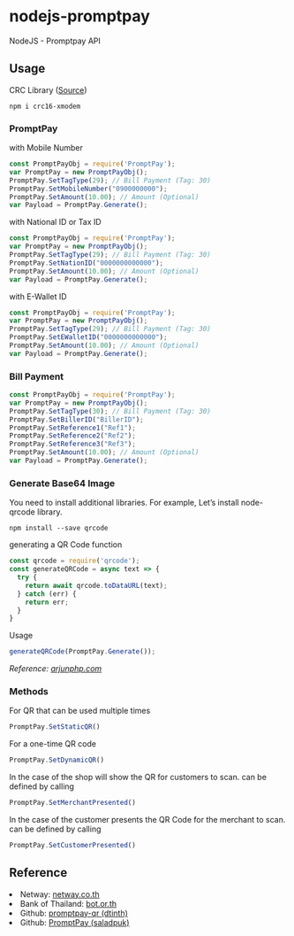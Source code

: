# nodejs-promptpay
NodeJS - Promptpay API
## Usage
CRC Library (<a href="https://www.npmjs.com/package/crc16-xmodem">Source</a>)<br/>
```
npm i crc16-xmodem
```

### PromptPay
with Mobile Number
```javascript
const PromptPayObj = require('PromptPay');
var PromptPay = new PromptPayObj();
PromptPay.SetTagType(29); // Bill Payment (Tag: 30)
PromptPay.SetMobileNumber("0900000000");
PromptPay.SetAmount(10.00); // Amount (Optional)
var Payload = PromptPay.Generate();
```
with National ID or Tax ID
```javascript
const PromptPayObj = require('PromptPay');
var PromptPay = new PromptPayObj();
PromptPay.SetTagType(29); // Bill Payment (Tag: 30)
PromptPay.SetNationID("0000000000000");
PromptPay.SetAmount(10.00); // Amount (Optional)
var Payload = PromptPay.Generate();
```
with E-Wallet ID
```javascript
const PromptPayObj = require('PromptPay');
var PromptPay = new PromptPayObj();
PromptPay.SetTagType(29); // Bill Payment (Tag: 30)
PromptPay.SetEWalletID("0000000000000");
PromptPay.SetAmount(10.00); // Amount (Optional)
var Payload = PromptPay.Generate();
```

### Bill Payment
```javascript
const PromptPayObj = require('PromptPay');
var PromptPay = new PromptPayObj();
PromptPay.SetTagType(30); // Bill Payment (Tag: 30)
PromptPay.SetBillerID("BillerID");
PromptPay.SetReference1("Ref1");
PromptPay.SetReference2("Ref2");
PromptPay.SetReference3("Ref3");
PromptPay.SetAmount(10.00); // Amount (Optional)
var Payload = PromptPay.Generate();
```

### Generate Base64 Image
You need to install additional libraries. 
For example, Let’s install node-qrcode library.
```
npm install --save qrcode
```

generating a QR Code function
```javascript
const qrcode = require('qrcode');
const generateQRCode = async text => {
  try {
    return await qrcode.toDataURL(text);
  } catch (err) {
    return err;
  }
}
```

Usage
```javascript
generateQRCode(PromptPay.Generate());
```

<i>Reference: <a href="https://arjunphp.com/create-qr-code-node-js/">arjunphp.com</a></i>


### Methods
For QR that can be used multiple times 
```javascript
PromptPay.SetStaticQR()
```
For a one-time QR code
```javascript
PromptPay.SetDynamicQR()
```
In the case of the shop will show the QR for customers to scan. can be defined by calling
```javascript
PromptPay.SetMerchantPresented()
```
In the case of the customer presents the QR Code for the merchant to scan. can be defined by calling
```javascript
PromptPay.SetCustomerPresented()
```


## Reference
<li>Netway: <a href="https://netway.co.th/kb/blog/news-%26-updates/qr-payment-%E0%B8%A3%E0%B8%B0%E0%B8%9A%E0%B8%9A%E0%B8%8A%E0%B8%B3%E0%B8%A3%E0%B8%B0%E0%B9%80%E0%B8%87%E0%B8%B4%E0%B8%99%E0%B9%81%E0%B8%9A%E0%B8%9A%E0%B9%83%E0%B8%AB%E0%B8%A1%E0%B9%88%E0%B8%AA%E0%B8%B3%E0%B8%AB%E0%B8%A3%E0%B8%B1%E0%B8%9A-sme">netway.co.th</a></li>
<li>Bank of Thailand: <a href="https://www.bot.or.th/Thai/PaymentSystems/StandardPS/Documents/ThaiQRCode_Payment_Standard.pdf">bot.or.th</a></li>
<li>Github: <a href="https://github.com/dtinth/promptpay-qr">promptpay-qr (dtinth)</a></li>
<li>Github: <a href="https://github.com/saladpuk/PromptPay">PromptPay (saladpuk)</a></li>
